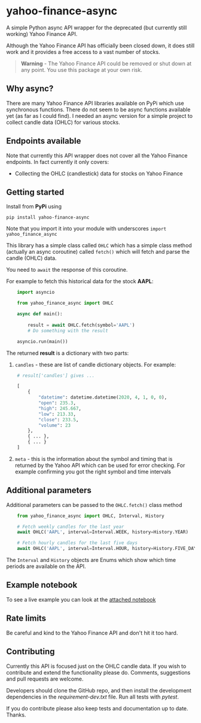 # yahoo-finance-async

A simple Python async API wrapper for the deprecated (but currently still working) Yahoo Finance API.

Although the Yahoo Finance API has officially been closed down, it does still work and it provides a free access to a vast number of stocks. 

> **Warning** - The Yahoo Finance API could be removed or shut down at any point.  You use this package at your own risk.


## Why async?

There are many Yahoo Finance API libraries available on PyPi which use synchronous functions.  There do not seem to be async functions available yet (as far as I could find).  I needed an async version for a simple project to collect candle data (OHLC) for various stocks. 


## Endpoints available

Note that currently this API wrapper does not cover all the Yahoo Finance endpoints.  In fact currently it only covers:

* Collecting the OHLC (candlestick) data for stocks on Yahoo Finance


## Getting started

Install from **PyPi** using

    pip install yahoo-finance-async

Note that you import it into your module with underscores `import yahoo_finance_async`

This library has a simple class called `OHLC` which has a simple class method (actually an async coroutine) called `fetch()` which will fetch and parse the candle (OHLC) data.

You need to `await` the response of this coroutine.

For example to fetch this historical data for the stock **AAPL**:

```python
    import asyncio

    from yahoo_finance_async import OHLC

    async def main():
        
        result = await OHLC.fetch(symbol='AAPL')
        # Do something with the result

    asyncio.run(main())
```

The returned **result** is a dictionary with two parts:

1. `candles` - these are list of candle dictionary objects.  For example:

```python
    # result['candles'] gives ...

    [
        {
            "datetime": datetime.datetime(2020, 4, 1, 0, 0),
            "open": 235.3,
            "high": 245.667,
            "low": 213.33,
            "close": 233.5,
            "volume": 23
        },
        { ... },
        { ... }
    ]
```

2. `meta` - this is the information about the symbol and timing that is returned by the Yahoo API which can be used for error checking.  For example confirming you got the right symbol and time intervals

## Additional parameters

Additional parameters can be passed to the `OHLC.fetch()` class method 

```python
    from yahoo_finance_async import OHLC, Interval, History

    # Fetch weekly candles for the last year
    await OHLC('AAPL', interval=Interval.WEEK, history=History.YEAR)

    # Fetch hourly candles for the last five days
    await OHLC('AAPL', interval=Interval.HOUR, history=History.FIVE_DAYS)
```

The `Interval` and `History` objects are Enums which show which time periods are available on the API.


## Example notebook

To see a live example you can look at the [attached notebook](examples/ohlc-example.ipynb)


## Rate limits

Be careful and kind to the Yahoo Finance API and don't hit it too hard.


## Contributing

Currently this API is focused just on the OHLC candle data.  If you wish to contribute and extend the functionality please do.  Comments, suggestions and pull requests are welcome.

Developers should clone the GitHub repo, and then install the development dependencies in the *requirement-dev.txt* file.  Run all tests with *pytest*. 

If you do contribute please also keep tests and documentation up to date.  Thanks.
